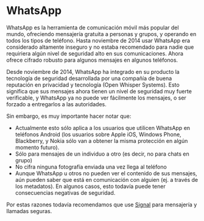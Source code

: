[Title]: # (WhatsApp)
[Difficulty]: # (Principiante)
[Order]: # (0)

# WhatsApp

WhatsApp es la herramienta de comunicación móvil más popular del mundo, ofreciendo mensajería gratuita a personas y grupos, y operando en todos los tipos de teléfono. Hasta noviembre de 2014 usar WhatsApp era considerado altamente inseguro y no estaba recomendado para nadie que requiriera algún nivel de seguridad alto en sus comunicaciones. Ahora ofrece cifrado robusto para algunos mensajes en algunos teléfonos.

Desde noviembre de 2014, WhatsApp ha integrado en su producto la tecnología de seguridad desarrollada por una compañía de buena reputación en privacidad y tecnología (Open Whisper Systems). Esto significa que sus mensajes ahora tienen un nivel de seguridad muy fuerte verificable, y WhatsApp ya no puede ver fácilmente los mensajes, o ser forzado a entregarlos a las autoridades.

Sin embargo, es muy importante hacer notar que:

*   Actualmente esto sólo aplica a los usuarios que utilicen WhatsApp en teléfonos Android (los usuarios sobre Apple iOS, Windows Phone, Blackberry, y Nokia sólo van a obtener la misma protección en algún momento futuro).
*   Sólo para mensajes de un individuo a otro (es decir, no para chats en grupo)
*   No cifra ninguna fotografía enviada una vez llega al teléfono
*   Aunque WhatsApp u otros no pueden ver el contenido de sus mensajes, aún pueden saber que está en comunicación con alguien (ej. a través de los metadatos). En algunos casos, esto todavía puede tener consecuencias negativas de seguridad.

Por estas razones todavía recomendamos que use [Signal](https://play.google.com/store/apps/details?id=org.thoughtcrime.securesms&hl=es) para mensajería y llamadas seguras.